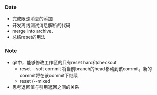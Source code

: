 ### Date
- 完成限速消息的添加
- 开发离线测试消息解析的代码
- merge into archive.
- 总结reset的用法

### Note
- git中，能够修改工作区的只有reset hard和checkout
	- reset --soft commit 将当前branch的head移动到该commit，新的commit将在该commit下继续
	- reset (--mixed
- 思考返回值与引用返回之间的关系